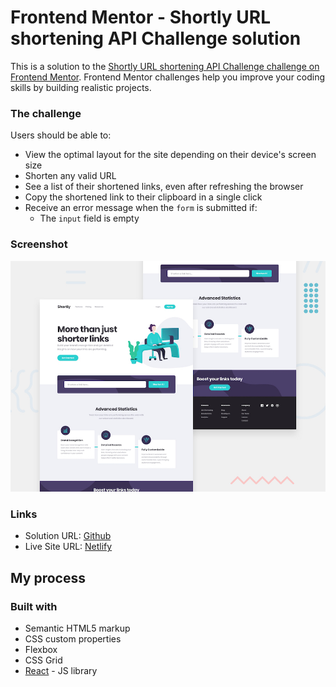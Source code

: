 # Frontend Mentor - Shortly URL shortening API Challenge solution

This is a solution to the [Shortly URL shortening API Challenge challenge on Frontend Mentor](https://www.frontendmentor.io/solutions/url-shortening-api-landing-page-359o7BeSy6). Frontend Mentor challenges help you improve your coding skills by building realistic projects.

### The challenge

Users should be able to:

- View the optimal layout for the site depending on their device's screen size
- Shorten any valid URL
- See a list of their shortened links, even after refreshing the browser
- Copy the shortened link to their clipboard in a single click
- Receive an error message when the `form` is submitted if:
  - The `input` field is empty

### Screenshot

![](./design/desktop-preview.jpg)

### Links

- Solution URL: [Github](https://github.com/Robin-Anmol/Url-Shortner)
- Live Site URL: [Netlify](https://frontend-mentor-url-shortner-solution.netlify.app/)

## My process

### Built with

- Semantic HTML5 markup
- CSS custom properties
- Flexbox
- CSS Grid
- [React](https://reactjs.org/) - JS library
